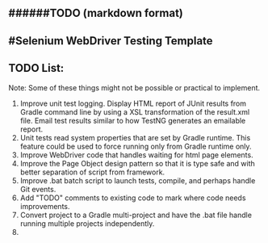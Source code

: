 ######TODO (markdown format)
------------------------------------
#Selenium WebDriver Testing Template
------------------------------------
## TODO List:

Note: Some of these things might not be possible or practical to implement.

1. Improve unit test logging. Display HTML report of JUnit results from Gradle command line by using a XSL transformation of the result.xml file. Email test results similar to how TestNG generates an emailable report.
2. Unit tests read system properties that are set by Gradle runtime.  This feature could be used to force running only from Gradle runtime only.
3. Improve WebDriver code that handles waiting for html page elements.
4. Improve the Page Object design pattern so that it is type safe and with better separation of script from framework.
5. Improve .bat  batch script to launch tests, compile, and perhaps handle Git events.
6. Add "TODO" comments to existing code to mark where code needs improvements.
7. Convert project to a Gradle multi-project and have the .bat file handle running multiple projects independently.
8. 
 